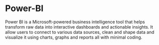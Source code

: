 # Power-BI

Power BI is a Microsoft-powered business intelligence tool that helps transform raw data into interactive dashboards and actionable insights. It allow users to connect to various data sources, clean and shape data and visualize it using charts, graphs and reports all with minimal coding.












